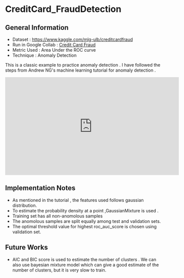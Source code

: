 # CreditCard_FraudDetection

## General Information

* Dataset : https://www.kaggle.com/mlg-ulb/creditcardfraud
* Run in Google Collab : <a href='https://colab.research.google.com/github/chugh007/CreditCard_FraudDetection/blob/master/creditcardfraud.ipynb' target='_blank' >Credit Card Fraud</a>
* Metric Used : Area Under the ROC curve
* Technique : Anomaly Detection 

This is a classic example to practice anomaly detection . I have followed the steps from Andrew NG's machine learning tutorial for anomaly detection .

<iframe width="560" height="315" src="https://www.youtube.com/embed/086OcT-5DYI" frameborder="0" allow="accelerometer; autoplay; encrypted-media; gyroscope; picture-in-picture" allowfullscreen></iframe>

## Implementation Notes

* As mentioned in the tutorial , the features used follows gaussian distribution.
* To estimate the probability density at a point ,GaussianMixture is used .
* Training set has all non-anomolous samples
* The anomolous samples are split equally among test and validation sets.
* The optimal threshold value for highest roc_auc_score is chosen using validation set.


## Future Works

* AIC and BIC score is used to estimate the number of clusters . We can also use bayesian mixture model which can give a good estimate of the number of clusters, but it is very slow to train.








